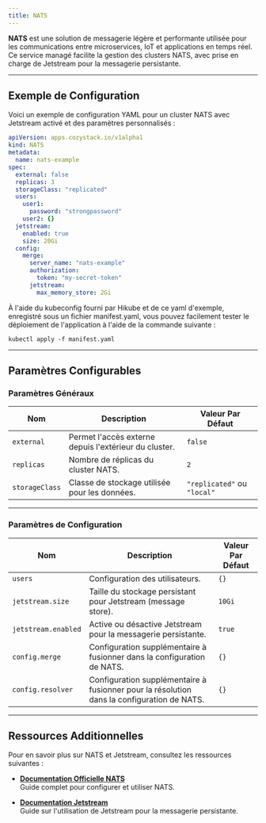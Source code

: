 ```yaml
---
title: NATS
---
```


**NATS** est une solution de messagerie légère et performante utilisée pour les communications entre microservices, IoT et applications en temps réel. Ce service managé facilite la gestion des clusters NATS, avec prise en charge de Jetstream pour la messagerie persistante.

---

## Exemple de Configuration

Voici un exemple de configuration YAML pour un cluster NATS avec Jetstream activé et des paramètres personnalisés :

```yaml
apiVersion: apps.cozystack.io/v1alpha1
kind: NATS
metadata:
  name: nats-example
spec:
  external: false
  replicas: 3
  storageClass: "replicated"
  users:
    user1:
      password: "strongpassword"
    user2: {}
  jetstream:
    enabled: true
    size: 20Gi
  config:
    merge:
      server_name: "nats-example"
      authorization:
        token: "my-secret-token"
      jetstream:
        max_memory_store: 2Gi
```

À l'aide du kubeconfig fourni par Hikube et de ce yaml d'exemple, enregistré sous un fichier manifest.yaml, vous pouvez facilement tester le déploiement de l'application à l'aide de la commande suivante :

`kubectl apply -f manifest.yaml`

---

## Paramètres Configurables

### **Paramètres Généraux**

| **Nom**        | **Description**                                      | **Valeur Par Défaut** |
|-----------------|------------------------------------------------------|------------------------|
| `external`     | Permet l'accès externe depuis l'extérieur du cluster. | `false`               |
| `replicas`     | Nombre de réplicas du cluster NATS.                   | `2`                   |
| `storageClass` | Classe de stockage utilisée pour les données.         | `"replicated"` ou `"local"`  |

---

### **Paramètres de Configuration**

| **Nom**              | **Description**                                                                                     | **Valeur Par Défaut** |
|-----------------------|-----------------------------------------------------------------------------------------------------|------------------------|
| `users`              | Configuration des utilisateurs.                                                                     | `{}`                  |
| `jetstream.size`     | Taille du stockage persistant pour Jetstream (message store).                                        | `10Gi`                |
| `jetstream.enabled`  | Active ou désactive Jetstream pour la messagerie persistante.                                        | `true`                |
| `config.merge`       | Configuration supplémentaire à fusionner dans la configuration de NATS.                             | `{}`                  |
| `config.resolver`    | Configuration supplémentaire à fusionner pour la résolution dans la configuration de NATS.          | `{}`                  |

---

## Ressources Additionnelles

Pour en savoir plus sur NATS et Jetstream, consultez les ressources suivantes :

- **[Documentation Officielle NATS](https://docs.nats.io/)**  
  Guide complet pour configurer et utiliser NATS.

- **[Documentation Jetstream](https://docs.nats.io/jetstream/)**  
  Guide sur l'utilisation de Jetstream pour la messagerie persistante.
